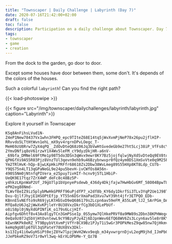 ```yaml
---
title: "Townscaper | Daily Challenge | Labyrinth (Day 7)"
date: 2020-07-16T21:42:00+02:00
draft: false
toc: false
description: Participation on a daily challenge about Townscaper. Day 7 - world Labyrinth.
tags:
- townscaper
- game
- creation
---
```


From the dock to the garden, go door to door.

Except some houses have door between them, some don't.
It's depends of the colors of the houses.

Such a colorful `labyrinth`! Can you find the right path?

{{< load-photoswipe >}}

{{< figure src="/img/townscaper/dailychallenges/labyrinth/labyrinth.jpg" caption="Labyrinth">}}

Explore it yourself in Townscaper

```text
KSq8AnFihsLVud1N-Z4eP1New78437Vx1whn3FHPQ_epc9TIteZ68E14tq5jWvXvmPjNeP78x26pu2jflHIP-RRvvdo5LTtHtWvn1ehL_mX9yv4rgrnDPvLOegc_T-MeH69zU8Rrw7ZyX4qPQ__ZdOvDteQ68z06Jq3bVwHtGvedeGb9e27ht5Lcj38iP_VfFs8cY6dy4DkrvJn1fYw7doyTUpnyivxdewr9A55107Pm6HYvfJr-2YmvDNfiq8oV61rzwY1X4Wv5leFM_cY9dyzDkjHR-a6nV-_69bfa_DMNel69FtMe1p98T5do3DSn3qWvx9ewr8KY7Bz5jojfqlwjNyXdSvDteQq9EV8tqwwYt3wSPsVehb_U37Nv5jfrXBPPHOeXc_A57R0wP1z6Nm6wPyHkSvMVfra8MW8FuyjflnDrPQueEd9Tt8e1p_gU5tq5jWpXvKPjVfYb9C35pu2beyH-qPHGfXs9A55R03Pjz8VnzTUl3qevn9ehb9u46Bzybnwvpr0fQz4ym0DS1XmSvVte0q9M25Fu3Td138OP_NeFc_c47Bz5Tmj-Ym2TRlHvK-hQp-8jwLKpHkiPRFfr68618Zs2Dbw38WvLmeg89S55HXp8KT8Ldp_CU7b-Y9QS75n4LT13qGPaNeGL9e24pu5bevH-ivCWfOs8A56n-490S5Nm0jNtnfqPIVera_e25puy7ivHIf-hcnv9j5TL1HbiP-UeQK9E17tqz7ZrX4WP_deFc8c48Bz5P-y4hkzLKpnWaP2Uf_J9gU7lp1bVpnyePsdewb_436dy4Dkjfajw7HwHbGv6Mf_58O04BpwTUtXvmPjd33wu7Db39Fu1TdvH-ePH2eg88Nmd-TLWvf8eIZ9iz5plybMwHkGPRFf96uPjdfP7_x2df8b_KY6dy1DkrfSi3TLv3YqP2Ue1J98T7Bp5TU1Htube1E7_619Zs77Z3H2ubM1l7_UX5Nv0jfjnDfPQ__5GmvWUe2I9_R7hk4LKrnfivDVeQ69EV5Rr7_619Zs77Z39Fu6jfnXBnPQO-Dxu-QjlfJhyjE1HSOPtEfjp_YT55n6DSrXmaPad3Xvu7wY39ht4jfr3ETPQO_EDb-KBnnESvNEfto9sR69jyLKtHbSvD9eQ686179s2Lcpn6av59eFM_A55LaM_lJ2_SArPGm_DAWPJ0ekI_sy8hk0TLtHbaP-MfQa8zU6Jq2jWwXvKPjleYr8U38VxzDkrfCg3bD1XLePbUf-o8iS8pl0jNyXdGPINfiK_o179s6LcjHIf-Aipfgv6Dhtf8v43Ax8lgyTCn3GmPSseIp_0S5ymw7QlHkePRVf0a9MW89s2Dbn38KPHWegc_TSceto9sR8hkzTL13YWP-0eQa9z07Jq5bVjHtOvntewL9cY9BzyPJy4Zj6DJpnWev6EfQ68WV6Zs3Lcyn6av5le8r8KY95x47itHIP-kEwnNKPk0eRZ_YT9BpybVtXvmPjVfYr8CX9Bz1PJy71i5wGr3POPkMesZ9qw85nw7QjHkmvM9eia9W15RrywYy3wSvCeeOc8u48Bz3PJy6hk0TLlHbevDFf068MW7htyTdt38SP_VeFc_AZ9bR79HSceIp9iS9pl0jNwXdKP-keHq9gU8lp6TUl3qSPateY78UX8Vx3Dkl-ks13Iy41i6wGyHSiPt0ejZ8Yw7lpzjWvH2Wvx9eqb_m34yvwrgrnDjvL2egM9jhd_IJmPb0ea58Yw6VnwwPj3hmPI9eZa9E15tqyjWwXvGPsF-JJePbkeRZ9oV71r0wYl3wq-kErXLOPbMe-Y_Qz7B
```
